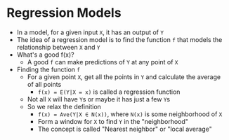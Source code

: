 # Regression Models

- In a model, for a given input `X`, it has an output of `Y`
- The idea of a regression model is to find the function `f` that models the relationship between `X` and `Y`
- What's a good f(x)?
  - A good `f` can make predictions of `Y` at any point of `X`
- Finding the function `f`
  - For a given point `X`, get all the points in `Y` and calculate the average of all points
    - `f(x) = E(Y|X = x)` is called a regression function
  - Not all `X` will have `Y`s or maybe it has just a few `Y`s
  - So we relax the definition
    - `f(x) = Ave(Y|X ∈ N(x))`, where `N(x)` is some neighborhood of `X`
    - Form a window for `X` to find `Y` in the "neighborhood"
    - The concept is called "Nearest neighbor" or "local average"

